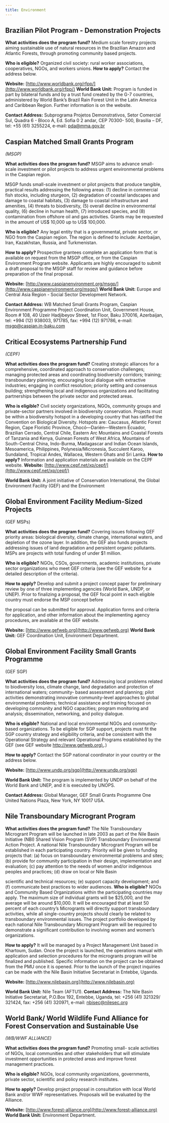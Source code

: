 ```yaml
---
title: Environment
---
```


## Brazilian Pilot Program - Demonstration Projects

**What activities does the program fund?** Medium scale forestry
projects aiming sustainable use of natural resources in the Brazilian
Amazon and Atlantic Forests, through promoting community based
projects.


**Who is eligible?** Organized civil society: rural worker associations,
cooperatives, NGOs, and workers unions.
**How to apply?** Contact the address below.

**Website:** [http://www.worldbank.org/rfpp/](http://www.worldbank.org/rfpp/)
**World Bank Unit:** Program is funded in part by bilateral funds
and by a trust fund created by the G-7 countries, administered by
World Bank’s Brazil Rain Forest Unit in the Latin America and
Caribbean Region. Further information is on the website.

**Contact Address:** Subprograma Projetos Demonstrativos, Setor
Comercial Sul, Quadra 6 - Bloco A, Ed. Sofia 0 2 andar, CEP 70300-
500, Brasilia – DF, tel: +55 (61) 3255224, e-mail: pda@mma.gov.br

## Caspian Matched Small Grants Program
*(MSGP)*

**What activities does the program fund?** MSGP aims to
advance small-scale investment or pilot projects to address urgent
environmental problems in the Caspian region.

MSGP funds small-scale investment or pilot projects that produce
tangible, practical results addressing the following areas: (1) decline
in commercial fish stocks, including sturgeon, (2) degradation of
coastal landscapes and damage to coastal habitats, (3) damage to
coastal infrastructure and amenities, (4) threats to biodiversity, (5)
overall decline in environmental quality, (6) decline in human
health, (7) introduced species, and (8) contamination from offshore
oil and gas activities. Grants may be requested in the amount of
US$ 10,000 up to US$ 100,000.

**Who is eligible?** Any legal entity that is a governmental, private
sector, or NGO from the Caspian region. The region is defined to
include: Azerbaijan, Iran, Kazakhstan, Russia, and Turkmenistan.

**How to apply?** Prospective grantees complete an application form
that is available on request from the MSGP office, or from the
Caspian Environment Program website. Applicants are highly
encouraged to submit a draft proposal to the MSGP staff for review
and guidance before preparation of the final proposal.

**Website:** [http://www.caspianenvironment.org/msgp/](http://www.caspianenvironment.org/msgp/)
**World Bank Unit:** Europe and Central Asia Region - Social Sector
Development Network.

**Contact Address:** WB Matched Small Grants Program, Caspian
Environment Programme Project Coordination Unit, Government
House, Room # 108, 40 Uzeir Hadjibeyov Street, 1st Floor, Baku
370016, Azerbaijan, tel: +994 (12) 938003, 971785, fax: +994 (12)
971786, e-mail: msgp@caspian.in-baku.com


## Critical Ecosystems Partnership Fund

*(CEPF)*

**What activities does the program fund?** Creating strategic
alliances for a comprehensive, coordinated approach to conservation
challenges; managing protected areas and coordinating biodiversity
corridors; training; transboundary planning; encouraging local
dialogue with extractive industries; engaging in conflict resolution;
priority setting and consensus building; strengthening local and
indigenous organizations and facilitating partnerships between the
private sector and protected areas.

**Who is eligible?** Civil society organizations, NGOs, community
groups and private-sector partners involved in biodiversity
conservation. Projects must be within a biodiversity hotspot in a
developing country that has ratified the Convention on Biological
Diversity. Hotspots are: Caucasus, Atlantic Forest Region, Cape
Floristic Province, Chocó—Darién—Western Ecuador, Brazilian
Cerrado, Central Chile, Eastern Arc Mountains and Coastal Forests
of Tanzania and Kenya, Guinean Forests of West Africa, Mountains
of South-Central China, Indo-Burma, Madagascar and Indian Ocean
Islands, Mesoamerica, Philippines, Polynesia/Micronesia, Succulent
Karoo, Sundaland, Tropical Andes, Wallacea, Western Ghats and Sri
Lanka.
**How to apply?** Information and application materials are available
on the CEPF website.
**Website:** [http://www.cepf.net/xp/cepf/](http://www.cepf.net/xp/cepf/)

**World Bank Unit:** A joint initiative of Conservation International,
the Global Environment Facility (GEF) and the Environment



## Global Environment Facility Medium-Sized Projects

(GEF MSPs)

**What activities does the program fund?** Covering issues
following GEF priority areas: biological diversity, climate change,
international waters, and depletion of the ozone layer. In addition,
the GEF also funds projects addressing issues of land degradation
and persistent organic pollutants. MSPs are projects with total
funding of under $1 million.

**Who is eligible?** NGOs, CSOs, governments, academic
institutions, private sector organizations who meet GEF criteria (see
the GEF website for a detailed description of the criteria).

**How to apply?** Develop and submit a project concept paper for
preliminary review by one of three implementing agencies (World
Bank, UNDP, or UNEP). Prior to finalizing a proposal, the GEF focal
point in each eligible country must endorse the MSP concept before


the proposal can be submitted for approval. Application forms and
criteria for application, and other information about the
implementing agency procedures, are available at the GEF website.

**Website:** [http://www.gefweb.org](http://www.gefweb.org)
**World Bank Unit:** GEF Coordination Unit, Environment
Department.

## Global Environment Facility Small Grants Programme

(GEF SGP)

**What activities does the program fund?** Addressing local
problems related to biodiversity loss, climate change, land
degradation and protection of international waters; community-
based assessment and planning; pilot activities demonstrating
innovative community-level approaches to global environmental
problems; technical assistance and training focused on developing
community and NGO capacities; program monitoring and analysis;
dissemination, networking, and policy dialogue.

**Who is eligible?** National and local environmental NGOs and
community-based organizations. To be eligible for SGP support,
projects must fit the SGP country strategy and eligibility criteria, and
be consistent with the Operational Strategy and relevant Operational
Programs established by the GEF (see GEF website
[http://www.gefweb.org).](http://www.gefweb.org).)

**How to apply?** Contact the SGP national coordinator in your
country or the address below.

**Website:** [http://www.undp.org/sgp](http://www.undp.org/sgp)

**World Bank Unit:** The program is implemented by UNDP on
behalf of the World Bank and UNEP, and it is executed by UNOPS.

**Contact Address:** Global Manager, GEF Small Grants Programme
One United Nations Plaza, New York, NY 10017 USA.

## Nile Transboundary Microgrant Program

**What activities does the program fund?** The Nile
Transboundary Microgrant Program will be launched in late 2003 as
part of the Nile Basin Initiative (NBI) Shared Vision Program (SVP)
Transboundary Environmental Action Project. A national Nile
Transboundary Microgrant Program will be established in each
participating country.
Priority will be given to funding projects that: (a) focus on
transboundary environmental problems and sites; (b) provide for
community participation in their design, implementation and
evaluation; (c) pay attention to the needs of women and/or
indigenous peoples and practices; (d) draw on local or Nile Basin


scientific and technical resources; (e) support capacity development;
and (f) communicate best practices to wider audiences.
**Who is eligible?** NGOs and Community Based Organizations
within the participating countries may apply. The maximum size of
individual grants will be $25,000, and the average will be around
$10,000. It will be encouraged that at least 50 percent of each
country’s Microgrants will directly support transboundary activities,
while all single-country projects should clearly be related to
transboundary environmental issues. The project portfolio
developed by each national Nile Transboundary Microgrant
Program will be required to demonstrate a significant contribution
to involving women and women’s organizations.

**How to apply?** It will be managed by a Project Management Unit
based in Khartoum, Sudan. Once the project is launched, the
operations manual with application and selection procedures for the
microgrants program will be finalized and published. Specific
information on the project can be obtained from the PMU once it is
opened. Prior to the launch of the project inquiries can be made
with the Nile Basin Initiative Secretariat in Entebbe, Uganda.

**Website:** [http://www.nilebasin.org](http://www.nilebasin.org)

**World Bank Unit:** Nile Team (AFTU1).
**Contact Address:** The Nile Basin Initiative Secretariat, P.O.Box
192, Entebbe, Uganda, tel: +256 (41) 321329/ 321424, fax: +256 (41)
320971, e-mail: nbisec@nilesec.org

## World Bank/ World Wildlife Fund Alliance for Forest Conservation and Sustainable Use

*(WB/WWF ALLIANCE)*

**What activities does the program fund?** Promoting small-
scale activities of NGOs, local communities and other stakeholders
that will stimulate investment opportunities in protected areas and
improve forest management practices.

**Who is eligible?** NGOs, local community organizations,
governments, private sector, scientific and policy research institutes.

**How to apply?** Develop project proposal in consultation with local
World Bank and/or WWF representatives. Proposals will be
evaluated by the Alliance.

**Website:** [http://www.forest-alliance.org](http://www.forest-alliance.org)
**World Bank Unit:** Environment Department.


